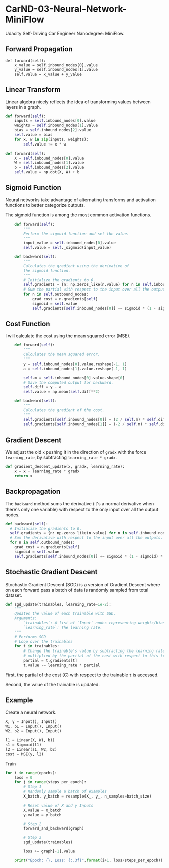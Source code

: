 # CarND-03-Neural-Network-MiniFlow

Udacity Self-Driving Car Engineer Nanodegree: MiniFlow.

## Forward Propagation

```
def forward(self):
    x_value = self.inbound_nodes[0].value
    y_value = self.inbound_nodes[1].value
    self.value = x_value + y_value
```

## Linear Transform

Linear algebra nicely reflects the idea of transforming values between layers in a graph.

```python
def forward(self):
    inputs = self.inbound_nodes[0].value
    weights = self.inbound_nodes[1].value
    bias = self.inbound_nodes[2].value
    self.value = bias
    for x, w in zip(inputs, weights):
        self.value += x * w
```

```python
def forward(self):
    X = self.inbound_nodes[0].value
    W = self.inbound_nodes[1].value
    b = self.inbound_nodes[2].value
    self.value = np.dot(X, W) + b
```

## Sigmoid Function

Neural networks take advantage of alternating transforms and activation functions to better categorize outputs. 

The sigmoid function is among the most common activation functions.

```python
    def forward(self):
        """
        Perform the sigmoid function and set the value.
        """
        input_value = self.inbound_nodes[0].value
        self.value = self._sigmoid(input_value)

    def backward(self):
        """
        Calculates the gradient using the derivative of
        the sigmoid function.
        """
        # Initialize the gradients to 0.
        self.gradients = {n: np.zeros_like(n.value) for n in self.inbound_nodes}
        # Sum the partial with respect to the input over all the outputs.
        for n in self.outbound_nodes:
            grad_cost = n.gradients[self]
            sigmoid = self.value
            self.gradients[self.inbound_nodes[0]] += sigmoid * (1 - sigmoid) * grad_cost
```


## Cost Function

I will calculate the cost using the mean squared error (MSE).

```python
    def forward(self):
        """
        Calculates the mean squared error.
        """
        y = self.inbound_nodes[0].value.reshape(-1, 1)
        a = self.inbound_nodes[1].value.reshape(-1, 1)

        self.m = self.inbound_nodes[0].value.shape[0]
        # Save the computed output for backward.
        self.diff = y - a
        self.value = np.mean(self.diff**2)

    def backward(self):
        """
        Calculates the gradient of the cost.
        """
        self.gradients[self.inbound_nodes[0]] = (2 / self.m) * self.diff
        self.gradients[self.inbound_nodes[1]] = (-2 / self.m) * self.diff
```

## Gradient Descent

We adjust the old ``x`` pushing it in the direction of ``gradx`` with the force ``learning_rate``, by subtracting ``learning_rate * gradx``.

```python
def gradient_descent_update(x, gradx, learning_rate):
    x = x - learning_rate * gradx
    return x
```

## Backpropagation

The ``backward`` method sums the derivative (it's a normal derivative when there's only one variable) with respect to the only input over all the output nodes.

```python
def backward(self):
  # Initialize the gradients to 0.
  self.gradients = {n: np.zeros_like(n.value) for n in self.inbound_nodes}
  # Sum the derivative with respect to the input over all the outputs.
  for n in self.outbound_nodes:
    grad_cost = n.gradients[self]
    sigmoid = self.value
    self.gradients[self.inbound_nodes[0]] += sigmoid * (1 - sigmoid) * grad_cost
```

## Stochastic Gradient Descent

Stochastic Gradient Descent (SGD) is a version of Gradient Descent where on each forward pass a batch of data is randomly sampled from total dataset.

```python
def sgd_update(trainables, learning_rate=1e-2):
    """
    Updates the value of each trainable with SGD.
    Arguments:
        `trainables`: A list of `Input` nodes representing weights/biases.
        `learning_rate`: The learning rate.
    """
    # Performs SGD
    # Loop over the trainables
    for t in trainables:
        # Change the trainable's value by subtracting the learning rate
        # multiplied by the partial of the cost with respect to this trainable.
        partial = t.gradients[t]
        t.value -= learning_rate * partial
```

First, the partial of the cost (C) with respect to the trainable ``t`` is accessed.

Second, the value of the trainable is updated.

## Example

Create a neural network.

```python
X, y = Input(), Input()
W1, b1 = Input(), Input()
W2, b2 = Input(), Input()

l1 = Linear(X, W1, b1)
s1 = Sigmoid(l1)
l2 = Linear(s1, W2, b2)
cost = MSE(y, l2)
```

Train 
```python
for i in range(epochs):
    loss = 0
    for j in range(steps_per_epoch):
        # Step 1
        # Randomly sample a batch of examples
        X_batch, y_batch = resample(X_, y_, n_samples=batch_size)

        # Reset value of X and y Inputs
        X.value = X_batch
        y.value = y_batch

        # Step 2
        forward_and_backward(graph)

        # Step 3
        sgd_update(trainables)

        loss += graph[-1].value

    print("Epoch: {}, Loss: {:.3f}".format(i+1, loss/steps_per_epoch))
```

